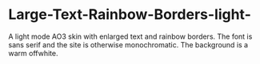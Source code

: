 # Large-Text-Rainbow-Borders-light-
 A light mode AO3 skin with enlarged text and rainbow borders. The font is sans serif and the site is otherwise monochromatic. The background is a warm offwhite.

